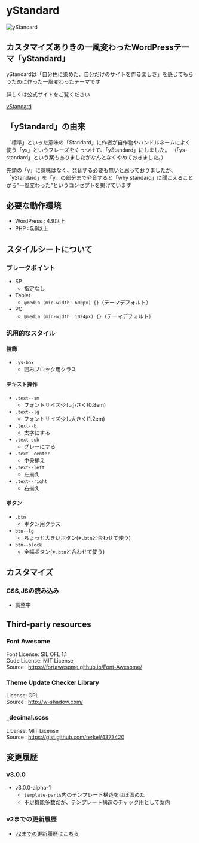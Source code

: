 # yStandard

![yStandard](./screenshot.png "yStandard")

## カスタマイズありきの一風変わったWordPressテーマ「yStandard」

yStandardは「自分色に染めた、自分だけのサイトを作る楽しさ」を感じてもらうために作った一風変わったテーマです

詳しくは公式サイトをご覧ください

[yStandard](https://wp-ystandard.com/)

## 「yStandard」の由来

「標準」といった意味の「Standard」に作者が自作物やハンドルネームによく使う「ys」というフレーズをくっつけて、「yStandard」にしました。
（「ys-standard」という案もありましたがなんとなくやめておきました。）

先頭の「y」に意味はなく、発音する必要も無いと思っておりましたが、「yStandard」を「y」の部分まで発音すると「why standard」に聞こえることから"一風変わった"というコンセプトを掲げています

## 必要な動作環境

- WordPress : 4.9以上
- PHP : 5.6以上

## スタイルシートについて

### ブレークポイント

- SP
  - 指定なし
- Tablet
  - `@media (min-width: 600px) {}`（テーマデフォルト）
- PC
  - `@media (min-width: 1024px) {}`（テーマデフォルト）

### 汎用的なスタイル

#### 装飾

- `.ys-box`
  - 囲みブロック用クラス

#### テキスト操作

- `.text--sm`
  - フォントサイズ少し小さく(0.8em)
- `.text--lg`
  - フォントサイズ少し大きく(1.2em)
- `.text--b`
  - 太字にする
- `.text-sub`
  - グレーにする
- `.text--center`
  - 中央揃え
- `.text--left`
  - 左揃え
- `.text--right`
  - 右揃え

#### ボタン

- `.btn`
  - ボタン用クラス
- `btn--lg`
  - ちょっと大きいボタン(※`.btn`と合わせて使う)
- `btn--block`
  - 全幅ボタン(※`.btn`と合わせて使う)


## カスタマイズ

### CSS,JSの読み込み

- 調整中

## Third-party resources

### Font Awesome

Font License: SIL OFL 1.1  
Code License: MIT License  
Source      : <https://fortawesome.github.io/Font-Awesome/>

### Theme Update Checker Library

License: GPL  
Source : <http://w-shadow.com/>


### \_decimal.scss

License: MIT License  
Source : <https://gist.github.com/terkel/4373420>

## 変更履歴

### v3.0.0

- v3.0.0-alpha-1
  - `template-parts`内のテンプレート構造をほぼ固めた
  - 不足機能多数だが、テンプレート構造のチャック用として案内
  
### v2までの更新履歴

- [v2までの更新履歴はこちら](./docs/md/history.md)
